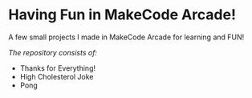 # Having Fun in MakeCode Arcade!

A few small projects I made in MakeCode Arcade for learning and FUN!

*The repository consists of:*
- Thanks for Everything!
- High Cholesterol Joke
- Pong

